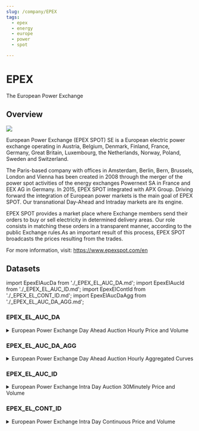 ```yaml
---
slug: /company/EPEX
tags:
  - epex
  - energy
  - europe
  - power
  - spot

---
```


EPEX
============================================================

The European Power Exchange

## Overview

![](/img/data/epex.png)

European Power Exchange (EPEX SPOT) SE is a European electric power exchange operating in Austria, Belgium, Denmark, Finland, France, Germany, Great Britain, Luxembourg, the Netherlands, Norway, Poland, Sweden and Switzerland.

The Paris-based company with offices in Amsterdam, Berlin, Bern, Brussels, London and Vienna has been created in 2008 through the merger of the power spot activities of the energy exchanges Powernext SA in France and EEX AG in Germany. In 2015, EPEX SPOT integrated with APX Group. Driving forward the integration of European power markets is the main goal of EPEX SPOT. Our transnational Day-Ahead and Intraday markets are its engine.

EPEX SPOT provides a market place where Exchange members send their orders to buy or sell electricity in determined delivery areas. Our role consists in matching these orders in a transparent manner, according to the public Exchange rules.As an important result of this process, EPEX SPOT broadcasts the prices resulting from the trades.

For more information, visit: https://www.epexspot.com/en

## Datasets
import EpexElAucDa from './_EPEX_EL_AUC_DA.md';
import EpexElAucId from './_EPEX_EL_AUC_ID.md';
import EpexElContId from './_EPEX_EL_CONT_ID.md';
import EpexElAucDaAgg from './_EPEX_EL_AUC_DA_AGG.md';


### EPEX_EL_AUC_DA
<details>
<summary>European Power Exchange Day Ahead Auction Hourly Price and Volume</summary>
<EpexElAucDa />
</details>

### EPEX_EL_AUC_DA_AGG
<details>
<summary>European Power Exchange Day Ahead Auction Hourly Aggregated Curves</summary>
<EpexElAucDaAgg />
</details>

### EPEX_EL_AUC_ID
<details>
<summary>European Power Exchange Intra Day Auction 30Minutely Price and Volume</summary>
<EpexElAucId />
</details>

### EPEX_EL_CONT_ID
<details>
<summary>European Power Exchange Intra Day Continuous Price and Volume</summary>
<EpexElContId />
</details>